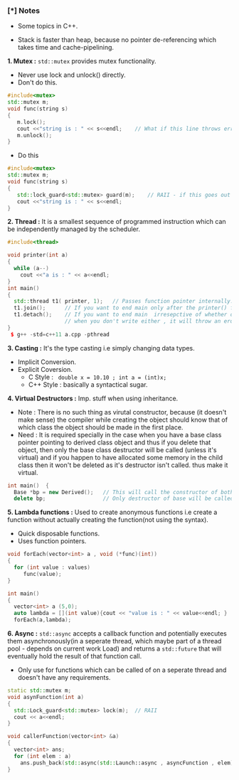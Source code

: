 ### [\*] Notes

* Some topics in C++.

* Stack is faster than heap, because no pointer de-referencing which takes time and cache-pipelining.

**1. Mutex :** `std::mutex` provides mutex functionality.

  * Never use lock and unlock() directly.
  * Don't do this.
```c++
#include<mutex>
std::mutex m;
void func(string s)
{
   m.lock();
   cout <<"string is : " << s<<endl;    // What if this line throws error ? will the mutex ever be unlocked ? NO
   m.unlock();
}
``` 

  * Do this
```c++
#include<mutex>
std::mutex m;
void func(string s)
{
   std::lock_guard<std::mutex> guard(m);    // RAII - if this goes out of scope, then mutex is automatically unlocked.
   cout <<"string is : " << s<<endl;
}
``` 


**2. Thread :** It is a smallest sequence of programmed instruction which can be independently managed by the scheduler.

```c++
#include<thread>

void printer(int a)
{
  while (a--)
    cout <<"a is : " << a<<endl;
}
int main()
{
  std::thread t1( printer, 1);   // Passes function pointer internally.
  t1.join();      // If you want to end main only after the printer() finishes.
  t1.detach();    // If you want to end main  irresepctive of whether or not the printer() finishes.
                  // when you don't write either , it will throw an erorr if the main finishes before the printer().
}
 $ g++ -std=c++11 a.cpp -pthread
```


**3. Casting :** It's the type casting i.e simply changing data types.  
  * Implicit Conversion.
  * Explicit Coversion.
    * C Style : ` double x = 10.10 ; int a = (int)x;`
    * C++ Style : basically a syntactical sugar.


**4. Virtual Destructors :** Imp. stuff when using inheritance.
  * Note : There is no such thing as virutal constructor, because (it doesn't make sense) the compiler while creating the object should know that of which class the object should be made in the first place.
  * Need : It is required specially in the case when you have a base class pointer pointing to derived class object and thus if you delete that object, then only the base class destructor will be called (unless it's virtual) and if you happen to have allocated some memory in the child class then it won't be deleted as it's destructor isn't called. thus make it virtual.

```c++
int main()  {
  Base *bp = new Derived();   // This will call the constructor of both base(bcoz of inheritance) and child class.
  delete bp;                  // Only destructor of base will be called unless it's virtual.
```


**5. Lambda functions :** Used to create anonymous functions i.e create a function without actually creating the function(not using the syntax).
  * Quick disposable functions.
  * Uses function pointers.

```c++
void forEach(vector<int> a , void (*func)(int))
{
  for (int value : values)
     func(value);
}

int main()
{
  vector<int> a (5,0);
  auto lambda = [](int value){cout << "value is : " << value<<endl; }
  forEach(a,lambda);
```


**6. Async :** `std::async` accepts a callback function and potentially executes them asynchronously(in a seperate thread, which maybe part of a thread pool - depends on current work Load) and returns a `std::future` that will eventually hold the result of that function call.
  * Only use for functions which can be called of on a seperate thread and doesn't have any requirements.
   

```c++
static std::mutex m;
void asynFunction(int a)
{ 
  std::Lock_guard<std::mutex> lock(m);  // RAII
  cout << a<<endl;
}

void callerFunction(vector<int> &a)
{
  vector<int> ans;
  for (int elem : a)
    ans.push_back(std::async(std::Launch::async , asyncFunction , elem)); 
}
```

